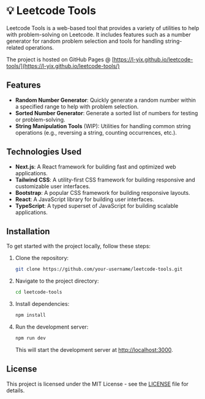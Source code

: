 # 💡 Leetcode Tools

Leetcode Tools is a web-based tool that provides a variety of utilities to help with problem-solving on Leetcode. It includes features such as a number generator for random problem selection and tools for handling string-related operations.

The project is hosted on GitHub Pages @ [https://l-yix.github.io/leetcode-tools/](https://l-yix.github.io/leetcode-tools/)

## Features

- **Random Number Generator**: Quickly generate a random number within a specified range to help with problem selection.
- **Sorted Number Generator**: Generate a sorted list of numbers for testing or problem-solving.
- **String Manipulation Tools** (WIP): Utilities for handling common string operations (e.g., reversing a string, counting occurrences, etc.).

## Technologies Used

- **Next.js**: A React framework for building fast and optimized web applications.
- **Tailwind CSS**: A utility-first CSS framework for building responsive and customizable user interfaces.
- **Bootstrap**: A popular CSS framework for building responsive layouts.
- **React**: A JavaScript library for building user interfaces.
- **TypeScript**: A typed superset of JavaScript for building scalable applications.

## Installation

To get started with the project locally, follow these steps:

1. Clone the repository:

    ```bash
    git clone https://github.com/your-username/leetcode-tools.git
    ```

2. Navigate to the project directory:

    ```bash
    cd leetcode-tools
    ```

3. Install dependencies:

    ```bash
    npm install
    ```

4. Run the development server:

    ```bash
    npm run dev
    ```

    This will start the development server at [http://localhost:3000](http://localhost:3000).

## License

This project is licensed under the MIT License - see the [LICENSE](LICENSE) file for details.
